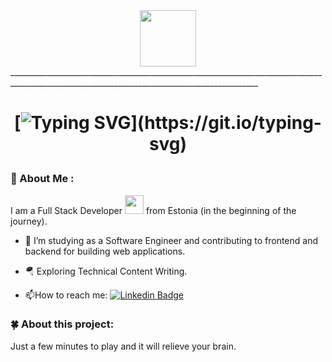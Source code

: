 <div align="center">
  <img src="https://media.giphy.com/media/LOznMvZUKneOhiIscg/giphy.gif" width="90"/>
</div>
____________________________________________________________________________________________________________________________________________
<h1 align="center">
  
  [![Typing SVG](https://readme-typing-svg.herokuapp.com?color=%black&lines=Hello,+my+name+is+Irene!)](https://git.io/typing-svg)
</h1>

### :maple_leaf: About Me :
I am a Full Stack Developer <img src="https://media.giphy.com/media/WUlplcMpOCEmTGBtBW/giphy.gif" width="30"> from Estonia (in the beginning of the journey).
- :telescope: I’m studying as a Software Engineer and contributing to frontend and backend for building web applications.

- :parachute: Exploring Technical Content Writing.

- :mailbox:How to reach me: [![Linkedin Badge](https://img.shields.io/badge/-kakbar-blue?style=flat&logo=Linkedin&logoColor=white)](www.linkedin.com/in/irina-lipatnikova-1b8567b4)

### :four_leaf_clover: About this project:

Just a few minutes to play and it will relieve your brain.
